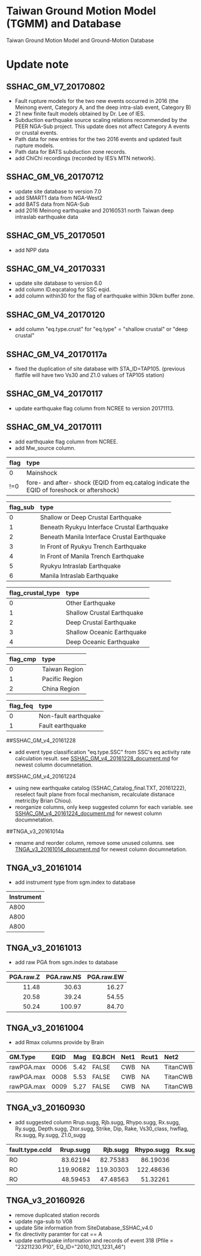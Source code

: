 # Taiwan Ground Motion Model (TGMM) and Database
Taiwan Ground Motion Model and Ground-Motion Database


# Update note

## SSHAC_GM_V7_20170802

- Fault rupture models for the two new events occurred in 2016 (the Meinong event, Category A, and the deep intra-slab event, Category B)
- 21 new finite fault models obtained by Dr. Lee of IES.
- Subduction earthquake source scaling relations recommended by the PEER NGA-Sub project. This update does not affect Category A events or crustal events.
- Path data for new entries for the two 2016 events and updated fault rupture models.
- Path data for BATS subduction zone records.
- add ChiChi recordings (recorded by IES’s MTN network).

## SSHAC_GM_V6_20170712

- update site database to version 7.0
- add SMART1 data from NGA-West2
- add BATS data from NGA-Sub
- add 2016 Meinong earthquake and 20160531 north Taiwan deep intraslab earthquake data

## SSHAC_GM_V5_20170501

- add NPP data

## SSHAC_GM_V4_20170331

- update site database to version 6.0
- add column ID.eqcatalog for SSC eqid.
- add column within30 for the flag of earthquake within 30km buffer zone.

## SSHAC_GM_V4_20170120

- add column "eq.type.crust" for "eq.type" = "shallow crustal" or "deep crustal"

## SSHAC_GM_V4_20170117a

- fixed the duplication of site database with STA_ID=TAP105. (previous flatfile will have two Vs30 and Z1.0 values of TAP105 station)

## SSHAC_GM_V4_20170117

- update earthquake flag column from NCREE to version 20171113.


## SSHAC_GM_V4_20170111

- add earthquake flag column from NCREE.
- add Mw_source column.

| flag | type                                     |
| :--- | :--------------------------------------- |
| 0    | Mainshock                                |
| !=0  | fore- and after- shock (EQID from eq.catalog indicate the EQID of foreshock or aftershock) |

| flag_sub | type                                     |
| :------- | :--------------------------------------- |
| 0        | Shallow or Deep Crustal Earthquake       |
| 1        | Beneath Ryukyu Interface Crustal Earthquake |
| 2        | Beneath Маnilа Interface Crustal Earthquake |
| 3        | In Front of Ryukyu Trench Earthquake     |
| 4        | In Front of Маnilа Trench Earthquake     |
| 5        | Ryukyu Intraslab Earthquake              |
| 6        | Маnilа Intraslab Earthquake              |

| flag_crustal_type | type                       |
| :---------------- | :------------------------- |
| 0                 | Other Earthquake           |
| 1                 | Shallow Crustal Earthquake |
| 2                 | Deep Crustal Earthquake    |
| 3                 | Shallow Oceanic Earthquake |
| 4                 | Deep Oceanic Earthquake    |

| flag_cmp | type           |
| :------- | :------------- |
| 0        | Taiwan Region  |
| 1        | Pacific Region |
| 2        | China Region   |

| flag_feq | type                 |
| :------- | :------------------- |
| 0        | Non-fault earthquake |
| 1        | Fault earthquake     |

##SSHAC_GM_v4_20161228

* add event type classification "eq.type.SSC" from SSC's eq activity rate calculation result. 
  see [SSHAC_GM_v4_20161228_document.md](doc/SSHAC_GM_v4_20161228_document.md) for newest column documnetation.

##SSHAC_GM_v4_20161224
* using new earthquake catalog (SSHAC_Catalog_final.TXT, 20161222), reselect fault plane from focal mechanism, recalculate distanace metric(by Brian Chiou).
* reorganize columns, only keep suggested column for each variable. 
  see [SSHAC_GM_v4_20161224_document.md](doc/SSHAC_GM_v4_20161224_document.md) for newest column documnetation.

##TNGA_v3_20161014a

* rename and reorder column, remove some unused columns.
  see [TNGA_v3_20161014_document.md](doc/TNGA_v3_20161014_document.md) for newest column documnetation.

## TNGA_v3_20161014

* add instrument type from sgm.index to database

| Instrument |
| :--------- |
| A800       |
| A800       |
| A800       |

## TNGA_v3_20161013

* add raw PGA from sgm.index to database

| PGA.raw.Z | PGA.raw.NS | PGA.raw.EW |
| --------: | ---------: | ---------: |
|     11.48 |      30.63 |      16.27 |
|     20.58 |      39.24 |      54.55 |
|     50.24 |     100.97 |      84.70 |

## TNGA_v3_20161004

* add Rmax columns provide by Brain

| GM.Type    | EQID |  Mag | EQ.BCH | Net1 | Rcut1 | Net2     | Rcut2 |    N | Ncut | epsilon |     Sigma | minSigma |   TL1 |     Rmax1 |  TL2 | Rmax2 |
| :--------- | :--- | ---: | :----- | :--- | :---- | :------- | :---- | ---: | ---: | ------: | --------: | -------: | ----: | --------: | ---: | ----: |
| rawPGA.max | 0006 | 5.42 | FALSE  | CWB  | NA    | TitanCWB | NA    |   22 |    0 |       2 | 0.5105791 |      0.5 | 0.004 | 136.97375 |   NA |    NA |
| rawPGA.max | 0008 | 5.53 | FALSE  | CWB  | NA    | TitanCWB | NA    |   36 |    0 |       2 | 0.5318822 |      0.5 | 0.004 |  67.48952 |   NA |    NA |
| rawPGA.max | 0009 | 5.27 | FALSE  | CWB  | NA    | TitanCWB | NA    |   91 |    0 |       2 | 0.5747993 |      0.5 | 0.004 |  71.87381 |   NA |    NA |


## TNGA_v3_20160930

* add suggested column Rrup.sugg, Rjb.sugg, Rhypo.sugg, Rx.sugg, Ry.sugg, Depth.sugg, Ztor.sugg, Strike, Dip, Rake, Vs30_class, hwflag, Rx.sugg, Ry.sugg, Z1.0_sugg

| fault.type.ccld | Rrup.sugg |  Rjb.sugg | Rhypo.sugg | Rx.sugg | Ry.sugg | Depth.sugg | Ztor.sugg | Strike |  Dip | Rake | Vs30_class | hwflag |
| :-------------- | --------: | --------: | ---------: | ------: | ------: | ---------: | --------: | -----: | ---: | ---: | ---------: | -----: |
| RO              |  83.62194 |  82.75383 |   86.19036 |       0 |       0 |      11.37 |  0.010322 |    191 |   17 |   33 |          1 |      0 |
| RO              | 119.90682 | 119.30303 |  122.48636 |       0 |       0 |      11.37 |  0.010322 |    191 |   17 |   33 |          1 |      0 |
| RO              |  48.59453 |  47.48563 |   51.32261 |       0 |       0 |      11.37 |  0.010322 |    191 |   17 |   33 |          0 |      0 |

##  TNGA_v3_20160926

* remove duplicated station records
* update nga-sub to V08
* update Site information from SiteDatabase_SSHAC_v4.0
* fix directivity paramter for cat == A
* update earthquake information and records of event 318 (Pfile = "23211230.P10", EQ_ID="2010_1121_1231_46")

